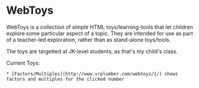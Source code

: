 WebToys
=======

WebToys is a collection of simple HTML toys/learning-tools
that let children explore some particular aspect of a topic.
They are intended for use as part of a teacher-led exploration,
rather than as stand-alone toys/tools.

The toys are targetted at JK-level students, as that's my child's
class.

Current Toys:

	* [Factors/Multiples](http://www.vrplumber.com/webtoys/1/) shows factors and multiples for the clicked number
